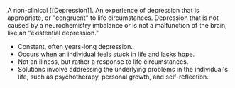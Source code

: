 A non-clinical [[Depression]]. An experience of depression that is appropriate, or "congruent" to life circumstances. Depression that is not caused by a neurochemistry imbalance or is not a malfunction of the brain, like an "existential depression."

- Constant, often years-long depression.
- Occurs when an individual feels stuck in life and lacks hope.
- Not an illness, but rather a response to life circumstances.
- Solutions involve addressing the underlying problems in the individual's life, such as psychotherapy, personal growth, and self-reflection.

